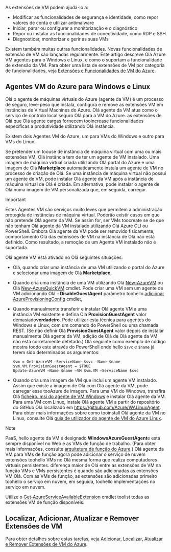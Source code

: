 

As extensões de VM podem ajudá-lo a:

* Modificar as funcionalidades de segurança e identidade, como repor valores de conta e utilizar antimalware
* Iniciar, parar ou configurar a monitorização e o diagnóstico
* Repor ou instalar as funcionalidades de conectividade, como RDP e SSH
* Diagnosticar, monitorizar e gerir as suas VMs

Existem também muitas outras funcionalidades. Novas funcionalidades de extensão de VM são lançadas regularmente. Este artigo descreve Olá Azure VM agentes para o Windows e Linux, e como o suportam a funcionalidade de extensão da VM. Para obter uma lista de extensões de VM por categoria de funcionalidades, veja [Extensões e Funcionalidades de VM do Azure](../articles/virtual-machines/windows/extensions-features.md?toc=%2fazure%2fvirtual-machines%2fwindows%2ftoc.json).

## <a name="azure-vm-agents-for-windows-and-linux"></a>Agentes VM do Azure para Windows e Linux
Olá o agente de máquinas virtuais do Azure (agente da VM) é um processo de seguro, leve-peso que instala, configura e remove as extensões VM em instâncias de Virtual Machines do Azure. Olá agente da VM atua como o serviço de controlo local seguro Olá para a VM do Azure. as extensões de Olá que Olá agente cargas fornecem tooincrease funcionalidades específicas a produtividade utilizando Olá instância.

Existem dois Agentes VM do Azure, um para VMs do Windows e outro para VMs do Linux.

Se pretender um toouse de instância de máquina virtual com uma ou mais extensões VM, Olá instância tem de ter um agente de VM instalado. Uma imagem de máquina virtual criada utilizando Olá portal do Azure e uma imagem de Olá **Marketplace** automaticamente instala um agente de VM no processo de criação de Olá. Se uma instância de máquina virtual não possui um agente de VM, pode instalar Olá agente da VM após a instância de máquina virtual de Olá é criada. Em alternativa, pode instalar o agente de Olá numa imagem de VM personalizada que, em seguida, carregar.

> [!IMPORTANT]
> Estes Agentes VM são serviços muito leves que permitem a administração protegida de instâncias de máquina virtual. Poderão existir casos em que não pretende Olá agente da VM. Se assim for, ser VMs toocreate se de que não tenham Olá agente da VM instalado utilizando Olá Azure CLI ou PowerShell. Embora Olá agente da VM pode ser removido fisicamente, comportamento Olá das extensões de VM na instância de Olá não está definido. Como resultado, a remoção de um Agente VM instalado não é suportada.
>

Olá agente VM está ativado no Olá seguintes situações:

* Olá, quando criar uma instância de uma VM utilizando o portal do Azure e selecionar uma imagem de Olá **Marketplace**,
* Quando cria uma instância de uma VM utilizando Olá [New-AzureVM](https://msdn.microsoft.com/library/azure/dn495254.aspx) ou Olá [New-AzureQuickVM](https://msdn.microsoft.com/library/azure/dn495183.aspx) cmdlet. Pode criar uma VM sem um agente de VM adicionando Olá **– DisableGuestAgent** parâmetro toohello [adicionar AzureProvisioningConfig](https://msdn.microsoft.com/library/azure/dn495299.aspx) cmdlet,

* Quando manualmente transferir e instalar Olá agente VM a uma instância VM existente e defina Olá **ProvisionGuestAgent** valor demasiado**verdadeiro**. Pode utilizar esta técnica para agentes do Windows e Linux, com um comando do PowerShell ou uma chamada REST. (Se não definir Olá **ProvisionGuestAgent** valor depois de instalar manualmente Olá agente da VM, adição de Olá de Olá agente da VM não está corretamente detetado.) Olá seguinte como exemplo de código mostra toodo este através do PowerShell onde hello `$svc` e `$name` já terem sido determinados os argumentos:

      $vm = Get-AzureVM –ServiceName $svc –Name $name
      $vm.VM.ProvisionGuestAgent = $TRUE
      Update-AzureVM –Name $name –VM $vm.VM –ServiceName $svc

* Quando cria uma imagem de VM que inclui um agente VM instalado. Assim que existe a imagem de Olá com Olá agente da VM, pode carregar esse tooAzure de imagem. Para uma VM do Windows, transfira Olá [ficheiro. msi do agente de VM Windows](http://go.microsoft.com/fwlink/?LinkID=394789) e instalar Olá agente da VM. Para uma VM com Linux, instale Olá agente VM a partir do repositório do GitHub Olá localizado em <https://github.com/Azure/WALinuxAgent>. Para obter mais informações sobre como tooinstall Olá agente da VM no Linux, consulte Olá [guia de utilizador do agente de VM do Azure Linux](../articles/virtual-machines/linux/agent-user-guide.md?toc=%2fazure%2fvirtual-machines%2flinux%2ftoc.json).

> [!NOTE]
> PaaS, hello agente da VM é designado **WindowsAzureGuestAgent**e está sempre disponível no Web e as VMs de função de trabalho. (Para obter mais informações, consulte [arquitetura de função do Azure](http://blogs.msdn.com/b/kwill/archive/2011/05/05/windows-azure-role-architecture.aspx).) Olá agente da VM para VMs de função agora pode adicionar o serviço de nuvem extensões toohello VMs no Olá mesma forma que realiza computadores virtuais persistentes. diferença maior de Olá entre as extensões de VM na função VMs e VMs persistentes é quando são adicionadas as extensões VM Olá. Com as VMs de função, as extensões são adicionadas primeiro toohello o serviço em nuvem, em seguida, toohello implementações no serviço em nuvem.
>
> Utilize o [Get-AzureServiceAvailableExtension](https://msdn.microsoft.com/library/azure/dn722498.aspx) cmdlet toolist todas as extensões VM de função disponíveis.
>
>

## <a name="find-add-update-and-remove-vm-extensions"></a>Localizar, Adicionar, Atualizar e Remover Extensões de VM
Para obter detalhes sobre estas tarefas, veja [Adicionar, Localizar, Atualizar e Remover Extensões de VM do Azure](../articles/virtual-machines/windows/classic/manage-extensions.md?toc=%2fazure%2fvirtual-machines%2fwindows%2fclassic%2ftoc.json).
